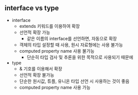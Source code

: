 ## interface vs type
- interface
  - extends 키워드를 이용하여 확장
  - 선언적 확장 가능
    - 같은 이름의 interface를 선언하면, 자동으로 확장
  - 객체의 타입 설정할 때 사용, 원시 자료형에는 사용 불가능
  - computed property name 사용 불가능
    - 단순히 타입 검사 및 추론을 위한 목적으로 사용되기 때문에
- type
  - & 기호를 이용해서 확장
  - 선언적 확장 불가능
  - 단순한 원시값, 튜플, 유니온 타입 선언 시 사용하는 것이 좋음
  - computed property name 사용 가능
  
